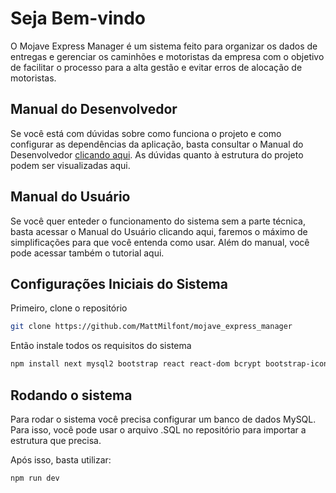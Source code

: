 # Seja Bem-vindo

O Mojave Express Manager é um sistema feito para organizar os dados de entregas e gerenciar os caminhões e motoristas da empresa com o objetivo de facilitar o processo para a alta gestão e evitar erros de alocação de motoristas.

## Manual do Desenvolvedor

Se você está com dúvidas sobre como funciona o projeto e como configurar as dependências da aplicação, basta consultar o Manual do Desenvolvedor [clicando aqui](https://www.canva.com/design/DAGZfY9IWsE/duh26xEaepl4dCnrpr6T0w/view?utm_content=DAGZfY9IWsE&utm_campaign=designshare&utm_medium=link2&utm_source=uniquelinks&utlId=h03849ed56b). As dúvidas quanto à estrutura do projeto podem ser visualizadas aqui.

## Manual do Usuário

Se você quer enteder o funcionamento do sistema sem a parte técnica, basta acessar o Manual do Usuário clicando aqui, faremos o máximo de simplificações para que você entenda como usar. Além do manual, você pode acessar também o tutorial aqui.

## Configurações Iniciais do Sistema

Primeiro, clone o repositório

```bash
git clone https://github.com/MattMilfont/mojave_express_manager
```

Então instale todos os requisitos do sistema

```bash
npm install next mysql2 bootstrap react react-dom bcrypt bootstrap-icons
```

## Rodando o sistema

Para rodar o sistema você precisa configurar um banco de dados MySQL. Para isso, você pode usar o arquivo .SQL no repositório para importar a estrutura que precisa.

Após isso, basta utilizar:

```bash
npm run dev
```
